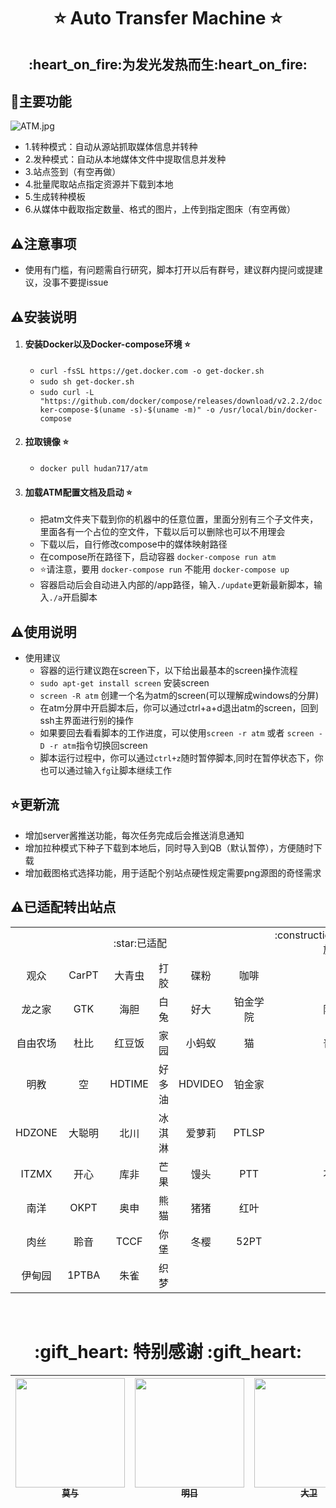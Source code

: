 <h1 align="center"> ⭐️ Auto Transfer Machine ⭐️ </h1>
<h2 align="center"><strong>:heart_on_fire:为发光发热而生:heart_on_fire:</a></strong></h2>

## :triangular_flag_on_post:主要功能
<img src="https://img.kimoji.club/images/2023/10/06/ATM.jpg" alt="ATM.jpg" border="0" />

* 1.转种模式：自动从源站抓取媒体信息并转种
* 2.发种模式：自动从本地媒体文件中提取信息并发种
* 3.站点签到（有空再做）
* 4.批量爬取站点指定资源并下载到本地
* 5.生成转种模板
* 6.从媒体中截取指定数量、格式的图片，上传到指定图床（有空再做）

## :warning:注意事项
* 使用有门槛，有问题需自行研究，脚本打开以后有群号，建议群内提问或提建议，没事不要提issue

## :warning:安装说明
1. #### 安装Docker以及Docker-compose环境 :star:
     * `curl -fsSL https://get.docker.com -o get-docker.sh`
     * `sudo sh get-docker.sh`
     * `sudo curl -L "https://github.com/docker/compose/releases/download/v2.2.2/docker-compose-$(uname -s)-$(uname -m)" -o /usr/local/bin/docker-compose`

2. #### 拉取镜像 :star:
     * `docker pull hudan717/atm`

3. #### 加载ATM配置文档及启动 :star:
     * 把atm文件夹下载到你的机器中的任意位置，里面分别有三个子文件夹，里面各有一个占位的空文件，下载以后可以删除也可以不用理会
     * 下载以后，自行修改compose中的媒体映射路径
     * 在compose所在路径下，启动容器 `docker-compose run atm`
     * :star:请注意，要用 `docker-compose run` 不能用 `docker-compose up`
     * 容器启动后会自动进入内部的/app路径，输入`./update`更新最新脚本，输入`./a`开启脚本

## :warning:使用说明

* 使用建议
     * 容器的运行建议跑在screen下，以下给出最基本的screen操作流程
     * `sudo apt-get install screen` 安装screen
     * `screen -R atm` 创建一个名为atm的screen(可以理解成windows的分屏)
     * 在atm分屏中开启脚本后，你可以通过ctrl+a+d退出atm的screen，回到ssh主界面进行别的操作
     * 如果要回去看看脚本的工作进度，可以使用`screen -r atm` 或者 `screen -D -r atm`指令切换回screen
     * 脚本运行过程中，你可以通过`ctrl+z`随时暂停脚本,同时在暂停状态下，你也可以通过输入`fg`让脚本继续工作


## :star:更新流

* 增加server酱推送功能，每次任务完成后会推送消息通知
* 增加拉种模式下种子下载到本地后，同时导入到QB（默认暂停），方便随时下载
* 增加截图格式选择功能，用于适配个别站点硬性规定需要png源图的奇怪需求

## :warning:已适配转出站点

<table>
  <tr>
    <td colspan="6" align="center">:star:已适配</td>
    <td align="center">:construction_worker_man:施工中</td>
  </tr>  
  <tr>
    <td align="center">观众</td>
    <td align="center">CarPT</td> 
    <td align="center">大青虫</td> 
    <td align="center">打胶</td> 
    <td align="center">碟粉</td>     
    <td align="center">咖啡</td>     
    <td align="center">学校</td> <!-- 施工中 -->
  </tr>  
  <tr>
    <td align="center">龙之家</td>
    <td align="center">GTK</td> 
    <td align="center">海胆</td> 
    <td align="center">白兔</td> 
    <td align="center">好大</td>  
    <td align="center">铂金学院</td>    
    <td align="center">阿童木</td> <!-- 施工中 -->
  </tr> 
  <tr>
    <td align="center">自由农场</td>
    <td align="center">杜比</td> 
    <td align="center">红豆饭</td> 
    <td align="center">家园</td> 
    <td align="center">小蚂蚁</td>
    <td align="center">猫</td>     
    <td align="center">普斯特</td> <!-- 施工中 -->
  </tr> 
  <tr>
    <td align="center">明教</td>
    <td align="center">空</td> 
    <td align="center">HDTIME</td> 
    <td align="center">好多油</td> 
    <td align="center">HDVIDEO</td>
    <td align="center">铂金家</td>     
    <td align="center">蝴蝶</td> <!-- 施工中 -->
  </tr> 
  <tr>
    <td align="center">HDZONE</td> 
    <td align="center">大聪明</td> 
    <td align="center">北川</td> 
    <td align="center">冰淇淋</td>
    <td align="center">爱萝莉</td>
    <td align="center">PTLSP</td>
    <td align="center">我堡</td> <!-- 施工中 -->
  </tr> 
  <tr>
    <td align="center">ITZMX</td> 
    <td align="center">开心</td> 
    <td align="center">库非</td> 
    <td align="center">芒果</td>
    <td align="center">馒头</td>
    <td align="center">PTT</td>
    <td align="center">不可说</td> <!-- 施工中 -->
  </tr> 
  <tr>
    <td align="center">南洋</td> 
    <td align="center">OKPT</td> 
    <td align="center">奥申</td> 
    <td align="center">熊猫</td>
    <td align="center">猪猪</td>
    <td align="center">红叶</td>
    <td align="center">烧包</td> <!-- 施工中 -->
  </tr>
  <tr>
    <td align="center">肉丝</td> 
    <td align="center">聆音</td> 
    <td align="center">TCCF</td> 
    <td align="center">你堡</td>
    <td align="center">冬樱</td>
    <td align="center">52PT</td>
    <td align="center">瓷</td> <!-- 施工中 -->
  </tr>
  <tr>
    <td align="center">伊甸园</td> 
    <td align="center">1PTBA</td> 
    <td align="center">朱雀</td> 
    <td align="center">织梦</td>
    <td align="center"></td>
    <td align="center"></td>
    <td align="center"></td> <!-- 施工中 -->
  </tr> 
</table>
<br>

<h1 align="center"> ️:gift_heart: 特别感谢 :gift_heart: </h1>

<!-- ALL-CONTRIBUTORS-LIST:START - Do not remove or modify this section -->
<!-- prettier-ignore -->
| [<img src="https://avatars.githubusercontent.com/u/17682201?v=4" width="175px;"/><br /><sub><b>莫与</b></sub>](https://github.com/dongshuyan)  <br /> | [<img src="https://avatars.githubusercontent.com/u/32202634?v=4" width="175px;"/><br /><sub><b>明日</b></sub>](https://github.com/tomorrow505/)<br /> | [<img src="https://avatars.githubusercontent.com/u/53997080?v=4" width="175px;"/><br /><sub><b>大卫</b></sub>](https://github.com/ledccn)<br /> | [<img src="https://avatars.githubusercontent.com/u/103914473?v=4" width="175px;"/><br /><sub><b>贾佬</b></sub>](https://github.com/vertex-app)<br /> | [<img src="https://img.pterclub.com/images/2023/09/29/p11a08.jpg" width="175px;"/><br /><sub><b>shmt86</b></sub>](https://pterclub.com/userdetails.php?id=751)<br /> | 
|:---------------------------------------------------------------------------------------------------------------------------------------------------:|:---------------------------------------------------------------------------------------------------------------------------------------------------:|:---------------------------------------------------------------------------------------------------------------------------------------------:|:--------------------------------------------------------------------------------------------------------------------------------------------------:|:--------------------------------------------------------------------------------------------------------------------------------------------------------------------:|
 








